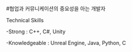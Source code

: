 #협업과 커뮤니케이션의 중요성을 아는 개발자

Technical Skills

-Strong : C++, C#, Unity

-Knowledgeable : Unreal Engine, Java, Python, C


<!---
wonisbest/wonisbest is a ✨ special ✨ repository because its `README.md` (this file) appears on your GitHub profile.
You can click the Preview link to take a look at your changes.
--->
